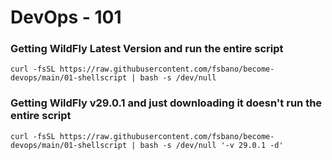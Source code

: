 # DevOps - 101

### Getting WildFly Latest Version and run the entire script
```
curl -fsSL https://raw.githubusercontent.com/fsbano/become-devops/main/01-shellscript | bash -s /dev/null
```

### Getting WildFly v29.0.1 and just downloading it doesn't run the entire script
```
curl -fsSL https://raw.githubusercontent.com/fsbano/become-devops/main/01-shellscript | bash -s /dev/null '-v 29.0.1 -d'
```
